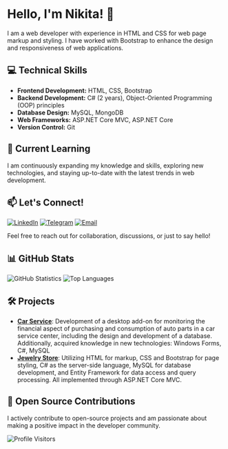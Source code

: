 # Hello, I'm Nikita! 👋

I am a web developer with experience in HTML and CSS for web page markup and styling. I have worked with Bootstrap to enhance the design and responsiveness of web applications. 

## 💻 Technical Skills
- **Frontend Development:** HTML, CSS, Bootstrap
- **Backend Development:** C# (2 years), Object-Oriented Programming (OOP) principles
- **Database Design:** MySQL, MongoDB
- **Web Frameworks:** ASP.NET Core MVC, ASP.NET Core
- **Version Control:** Git

## 🌱 Current Learning
I am continuously expanding my knowledge and skills, exploring new technologies, and staying up-to-date with the latest trends in web development.

## 📫 Let's Connect!
[![LinkedIn](https://img.shields.io/badge/-LinkedIn-blue?style=for-the-badge&logo=linkedin)](https://www.linkedin.com/in/%D0%BD%D0%B8%D0%BA%D0%B8%D1%82%D0%B0-%D0%B7%D0%B5%D0%BB%D0%B5%D0%BD%D0%BE%D0%B2-573bb7261/)
[![Telegram](https://img.shields.io/badge/-Telegram-blue?style=for-the-badge&logo=telegram)](https://t.me/n1cksm)
[![Email](https://img.shields.io/badge/-Email-green?style=for-the-badge&logo=mail.ru)](mailto:retenexl@gmail.com)

Feel free to reach out for collaboration, discussions, or just to say hello!

## 📊 GitHub Stats
![GitHub Statistics](https://github-readme-stats.vercel.app/api?username=N1ckk&show_icons=true&hide_title=true&hide=prs)
![Top Languages](https://github-readme-stats.vercel.app/api/top-langs/?username=N1ckk&layout=compact)

## 🛠️ Projects
- [**Car Service**](https://github.com/N1ckk/car_service): Development of a desktop add-on for monitoring the financial aspect of purchasing and consumption of auto parts in a car service center, including the design and development of a database. Additionally, acquired knowledge in new technologies: Windows Forms, C#, MySQL
- [**Jewelry Store**](https://github.com/N1ckk/jewelry_store): Utilizing HTML for markup, CSS and Bootstrap for page styling, C# as the server-side language, MySQL for database development, and Entity Framework for data access and query processing. All implemented through ASP.NET Core MVC.

## 🚀 Open Source Contributions
I actively contribute to open-source projects and am passionate about making a positive impact in the developer community.

![Profile Visitors](https://komarev.com/ghpvc/?username=N1ckk)


